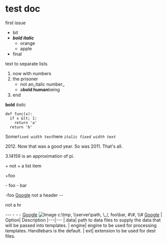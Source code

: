 
# test doc
first issue



   * bit
   * _**bold italic**_
      * orange
      * apple
   * final


text to separate lists



   1. now with numbers
   1. the prisoner
      * not an_italic number_
      * a**bold human**being
   1. end


**bold**
_italic_



```
def func(x):
  if x &lt; 1:
    return 'a'
  return 'b'
```


Some`fixed width text`here
_`italic fixed width text`_

2012\. Now that was a good year\. So was 2011\. That's all\.

3\.14159 is an approximation of pi\.

\+ not \+ a list item

\+foo

\- foo \- bar

\-foo
[Google](http://google.com)
not a header
\-\-

not a hr

\-\-\-
\- \- \-
[Google](http://google.com)
![Image](https://www.w3schools.com/css/paris.jpg)
c:\\tmp, \\\\server\\path, \\_/, foo\\bar, #\\#, \\\\#
[Google](http://google.com)
| Option| Description
|---|---
| data| path to data files to supply the data that will be passed into templates\.
| engine| engine to be used for processing templates\. Handlebars is the default\.
| ext| extension to be used for dest files\.